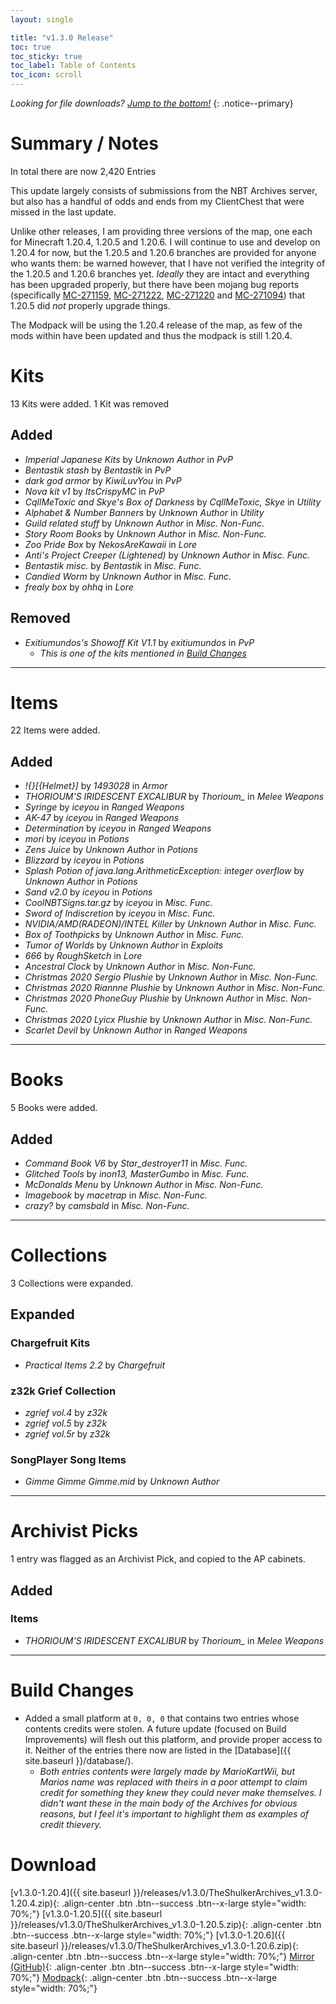 ```yaml
---
layout: single

title: "v1.3.0 Release"
toc: true
toc_sticky: true
toc_label: Table of Contents
toc_icon: scroll
---
```


*Looking for file downloads? [Jump to the bottom!](#download)*
{: .notice--primary}

# Summary / Notes
In total there are now 2,420 Entries

This update largely consists of submissions from the NBT Archives server, but also has a handful of odds and ends from my ClientChest that were missed in the last update.

Unlike other releases, I am providing three versions of the map, one each for Minecraft 1.20.4, 1.20.5 and 1.20.6. I will continue to use and develop on 1.20.4 for now, but the 1.20.5 and 1.20.6 branches are provided for anyone who wants them: be warned however, that I have not verified the integrity of the 1.20.5 and 1.20.6 branches yet. *Ideally* they are intact and everything has been upgraded properly, but there have been mojang bug reports (specifically [MC-271159](https://bugs.mojang.com/browse/MC-271159), [MC-271222](https://bugs.mojang.com/browse/MC-271222), [MC-271220](https://bugs.mojang.com/browse/MC-271220) and [MC-271094](https://bugs.mojang.com/browse/MC-271094)) that 1.20.5 did *not* properly upgrade things.

The Modpack will be using the 1.20.4 release of the map, as few of the mods within have been updated and thus the modpack is still 1.20.4.

# Kits
13 Kits were added. 1 Kit was removed

## Added
- _Imperial Japanese Kits_ by _Unknown Author_ in _PvP_
- _Bentastik stash_ by _Bentastik_ in _PvP_
- _dark god armor_ by _KiwiLuvYou_ in _PvP_
- _Nova kit v1_ by _ItsCrispyMC_ in _PvP_
- _CqllMeToxic and Skye's Box of Darkness_ by _CqllMeToxic, Skye_ in _Utility_
- _Alphabet & Number Banners_ by _Unknown Author_ in _Utility_
- _Guild related stuff_ by _Unknown Author_ in _Misc. Non-Func._
- _Story Room Books_ by _Unknown Author_ in _Misc. Non-Func._
- _Zoo Pride Box_ by _NekosAreKawaii_ in _Lore_
- _Anti's Project Creeper (Lightened)_ by _Unknown Author_ in _Misc. Func._
- _Bentastik misc._ by _Bentastik_ in _Misc. Func._
- _Candied Worm_ by _Unknown Author_ in _Misc. Func._
- _frealy box_ by _ohhq_ in _Lore_

## Removed
- _Exitiumundos's Showoff Kit V1.1_ by _exitiumundos_ in _PvP_
  - _This is one of the kits mentioned in [Build Changes](#build-changes)_

***

# Items
22 Items were added.

## Added
- _!{}[{Helmet}]_ by _1493028_ in _Armor_
- _THORIOUM'S IRIDESCENT EXCALIBUR_ by _Thorioum\__ in _Melee Weapons_
- _Syringe_ by _iceyou_ in _Ranged Weapons_
- _AK-47_ by _iceyou_ in _Ranged Weapons_
- _Determination_ by _iceyou_ in _Ranged Weapons_
- _mori_ by _iceyou_ in _Potions_
- _Zens Juice_ by _Unknown Author_ in _Potions_
- _Blizzard_ by _iceyou_ in _Potions_
- _Splash Potion of java.lang.ArithmeticException: integer overflow_ by _Unknown Author_ in _Potions_
- _Sand v2.0_ by _iceyou_ in _Potions_
- _CoolNBTSigns.tar.gz_ by _iceyou_ in _Misc. Func._
- _Sword of Indiscretion_ by _iceyou_ in _Misc. Func._
- _NVIDIA/AMD(RADEON)/INTEL Killer_ by _Unknown Author_ in _Misc. Func._
- _Box of Toothpicks_ by _Unknown Author_ in _Misc. Func._
- _Tumor of Worlds_ by _Unknown Author_ in _Exploits_
- _666_ by _RoughSketch_ in _Lore_
- _Ancestral Clock_ by _Unknown Author_ in _Misc. Non-Func._
- _Christmas 2020 Sergio Plushie_ by _Unknown Author_ in _Misc. Non-Func._
- _Christmas 2020 Riannne Plushie_ by _Unknown Author_ in _Misc. Non-Func._
- _Christmas 2020 PhoneGuy Plushie_ by _Unknown Author_ in _Misc. Non-Func._
- _Christmas 2020 Lyicx Plushie_ by _Unknown Author_ in _Misc. Non-Func._
- _Scarlet Devil_ by _Unknown Author_ in _Ranged Weapons_

***

# Books
5 Books were added.

## Added
- _Command Book V6_ by _Star_destroyer11_ in _Misc. Func._
- _Glitched Tools_ by _inon13, MasterGumbo_ in _Misc. Func._
- _McDonalds Menu_ by _Unknown Author_ in _Misc. Non-Func._
- _Imagebook_ by _macetrap_ in _Misc. Non-Func._
- _crazy?_ by _camsbald_ in _Misc. Non-Func._

***

# Collections
3 Collections were expanded.

## Expanded
### Chargefruit Kits
- _Practical Items 2.2_ by _Chargefruit_

### z32k Grief Collection
- _zgrief vol.4_ by _z32k_
- _zgrief vol.5_ by _z32k_
- _zgrief vol.5r_ by _z32k_

### SongPlayer Song Items
- _Gimme Gimme Gimme.mid_ by _Unknown Author_

***

# Archivist Picks
1 entry was flagged as an Archivist Pick, and copied to the AP cabinets.

## Added

### Items
- _THORIOUM'S IRIDESCENT EXCALIBUR_ by _Thorioum\__ in _Melee Weapons_

***

# Build Changes
- Added a small platform at `0, 0, 0` that contains two entries whose contents credits were stolen. A future update (focused on Build Improvements) will flesh out this platform, and provide proper access to it. Neither of the entries there now are listed in the [Database]({{ site.baseurl }}/database/).
  - _Both entries contents were largely made by MarioKartWii, but Marios name was replaced with theirs in a poor attempt to claim credit for something they knew they could never make themselves. I didn't want these in the main body of the Archives for obvious reasons, but I feel it's important to highlight them as examples of credit thievery._

# Download
[v1.3.0-1.20.4]({{ site.baseurl }}/releases/v1.3.0/TheShulkerArchives_v1.3.0-1.20.4.zip){: .align-center .btn .btn--success .btn--x-large style="width: 70%;"}
[v1.3.0-1.20.5]({{ site.baseurl }}/releases/v1.3.0/TheShulkerArchives_v1.3.0-1.20.5.zip){: .align-center .btn .btn--success .btn--x-large style="width: 70%;"}
[v1.3.0-1.20.6]({{ site.baseurl }}/releases/v1.3.0/TheShulkerArchives_v1.3.0-1.20.6.zip){: .align-center .btn .btn--success .btn--x-large style="width: 70%;"}
[Mirror (GitHub)](https://github.com/KadTheHunter/ShulkerArchives/releases/tag/v1.3.0){: .align-center .btn .btn--success .btn--x-large style="width: 70%;"}
[Modpack](https://modrinth.com/modpack/the-shulker-archives/version/1.3.0){: .align-center .btn .btn--success .btn--x-large style="width: 70%;"}